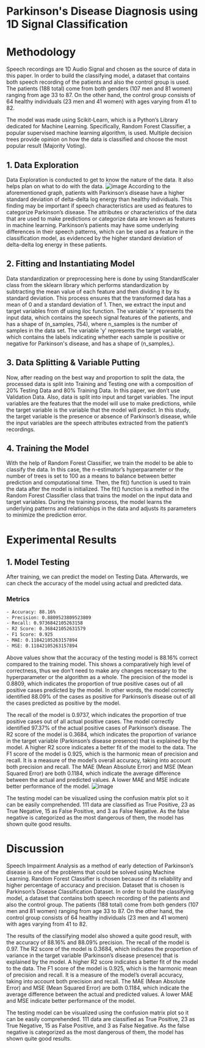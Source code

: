 # Parkinson's Disease Diagnosis using 1D Signal Classification
# Methodology
Speech recordings are 1D Audio Signal and chosen as the source of data in this paper. In order to build the classifying model, a dataset that contains both speech recording of the patients and also the control group is used. The patients (188 total) come from both genders (107 men and 81 women) ranging from age 33 to 87. On the other hand, the control group consists of 64 healthy individuals (23 men and 41 women) with ages varying from 41 to 82.

The model was made using Scikit-Learn, which is a Python’s Library dedicated for Machine Learning. Specifically, Random Forest Classifier, a popular supervised machine learning algorithm, is used. Multiple decision trees provide opinion on how the data is classified and choose the most popular result (Majority Voting).

## 1. Data Exploration
Data Exploration is conducted to get to know the nature of the data. It also helps plan on what to do with the data.
![image](https://github.com/muhammadzaky09/1D-Signal-Classification-for-Parkinson-s-Disease-Diagnosing/assets/88239996/f5987125-12e5-4442-b1f5-74a736a99915)
According to the aforementioned graph, patients with Parkinson’s disease have a higher standard deviation of delta-delta log energy than healthy individuals. This finding may be important if speech characteristics are used as features to categorize Parkinson’s disease. The attributes or characteristics of the data that are used to make predictions or categorize data are known as features in machine learning. Parkinson’s patients may have some underlying differences in their speech patterns, which can be used as a feature in the classification model, as evidenced by the higher standard deviation of delta-delta log energy in these patients.

## 2. Fitting and Instantiating Model
Data standardization or preprocessing here is done by using StandardScaler class from the sklearn library which performs standardization by subtracting the mean value of each feature and then dividing it by its standard deviation. This process ensures that the transformed data has a mean of 0 and a standard deviation of 1. Then, we extract the input and target variables from df using iloc function. The variable 'x' represents the input data, which contains the speech signal features of the patients, and has a shape of (n_samples, 754), where n_samples is the number of samples in the data set. The variable 'y' represents the target variable, which contains the labels indicating whether each sample is positive or negative for Parkinson's disease, and has a shape of (n_samples,).

## 3. Data Splitting & Variable Putting
Now, after reading on the best way and proportion to split the data, the processed data is split into Training and Testing one with a composition of 20% Testing Data and 80% Training Data. In this paper, we don’t use Validation Data. Also, data is split into input and target variables. The input variables are the features that the model will use to make predictions, while the target variable is the variable that the model will predict. In this study, the target variable is the presence or absence of Parkinson’s disease, while the input variables are the speech attributes extracted from the patient’s recordings.

## 4. Training the Model
With the help of Random Forest Classifier, we train the model to be able to classify the data. In this case, the n-estimator’s hyperparameter or the number of trees is set to 100 as a means to balance between better prediction and computational time. Then, the fit() function is used to train the data after the model is initialized. The fit() function is a method in the Random Forest Classifier class that trains the model on the input data and target variables. During the training process, the model learns the underlying patterns and relationships in the data and adjusts its parameters to minimize the prediction error.

# Experimental Results
## 1. Model Testing
After training, we can predict the model on Testing Data. Afterwards, we can check the accuracy of the model using actual and predicted data.

### Metrics
```bash
- Accuracy: 88.16%
- Precision: 0.8809523809523809
- Recall: 0.9736842105263158
- R2 Score: 0.368421052631579
- F1 Score: 0.925
- MAE: 0.11842105263157894
- MSE: 0.11842105263157894
```
Above values show that the accuracy of the testing model is 88.16% correct compared to the training model. This shows a comparatively high level of correctness, thus we don’t need to make any changes necessary to the hyperparameter or the algorithm as a whole. The precision of the model is 0.8809, which indicates the proportion of true positive cases out of all positive cases predicted by the model. In other words, the model correctly identified 88.09% of the cases as positive for Parkinson’s disease out of all the cases predicted as positive by the model.

The recall of the model is 0.9737, which indicates the proportion of true positive cases out of all actual positive cases. The model correctly identified 97.37% of the actual positive cases of Parkinson’s disease. The R2 score of the model is 0.3684, which indicates the proportion of variance in the target variable (Parkinson’s disease presence) that is explained by the model. A higher R2 score indicates a better fit of the model to the data. The F1 score of the model is 0.925, which is the harmonic mean of precision and recall. It is a measure of the model’s overall accuracy, taking into account both precision and recall. The MAE (Mean Absolute Error) and MSE (Mean Squared Error) are both 0.1184, which indicate the average difference between the actual and predicted values. A lower MAE and MSE indicate better performance of the model.
![image](https://github.com/muhammadzaky09/1D-Signal-Classification-for-Parkinson-s-Disease-Diagnosing/assets/88239996/7f664f7c-18d3-4301-b1ab-3a2badd934fb)

The testing model can be visualized using the confusion matrix plot so it can be easily comprehended. 111 data are classified as True Positive, 23 as True Negative, 15 as False Positive, and 3 as False Negative. As the false negative is categorized as the most dangerous of them, the model has shown quite good results.

# Discussion
Speech Impairment Analysis as a method of early detection of Parkinson’s disease is one of the problems that could be solved using Machine Learning. Random Forest Classifier is chosen because of its reliability and higher percentage of accuracy and precision. Dataset that is chosen is Parkinson’s Disease Classification Dataset. In order to build the classifying model, a dataset that contains both speech recording of the patients and also the control group. The patients (188 total) come from both genders (107 men and 81 women) ranging from age 33 to 87. On the other hand, the control group consists of 64 healthy individuals (23 men and 41 women) with ages varying from 41 to 82.

The results of the classifying model also showed a quite good result, with the accuracy of 88.16% and 88.09% precision. The recall of the model is 0.97. The R2 score of the model is 0.3684, which indicates the proportion of variance in the target variable (Parkinson’s disease presence) that is explained by the model. A higher R2 score indicates a better fit of the model to the data. The F1 score of the model is 0.925, which is the harmonic mean of precision and recall. It is a measure of the model’s overall accuracy, taking into account both precision and recall. The MAE (Mean Absolute Error) and MSE (Mean Squared Error) are both 0.1184, which indicate the average difference between the actual and predicted values. A lower MAE and MSE indicate better performance of the model.

The testing model can be visualized using the confusion matrix plot so it can be easily comprehended. 111 data are classified as True Positive, 23 as True Negative, 15 as False Positive, and 3 as False Negative. As the false negative is categorized as the most dangerous of them, the model has shown quite good results.
